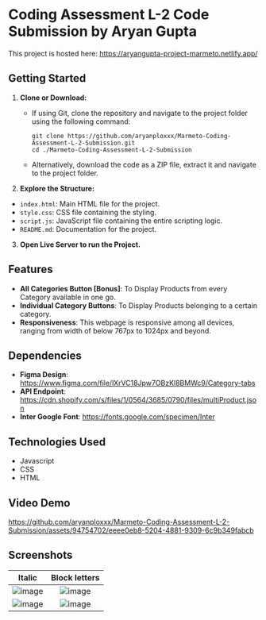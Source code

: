 # Coding Assessment L-2 Code Submission by Aryan Gupta

This project is hosted here: https://aryangupta-project-marmeto.netlify.app/

## Getting Started

1. **Clone or Download:**
   - If using Git, clone the repository and navigate to the project folder using the following command:
     ```
     git clone https://github.com/aryanploxxx/Marmeto-Coding-Assessment-L-2-Submission.git
     cd ./Marmeto-Coding-Assessment-L-2-Submission
     ```
   - Alternatively, download the code as a ZIP file, extract it and navigate to the project folder.

2. **Explore the Structure:**
- `index.html`: Main HTML file for the project.
- `style.css`: CSS file containing the styling.
- `script.js`: JavaScript file containing the entire scripting logic.
- `README.md`: Documentation for the project.

3. **Open Live Server to run the Project.**

## Features

- **All Categories Button [Bonus]**: To Display Products from every Category available in one go.
- **Individual Category Buttons**: To Display Products belonging to a certain category.
- **Responsiveness**: This webpage is responsive among all devices, ranging from width of below 767px to 1024px and beyond.

## Dependencies
- **Figma Design**: https://www.figma.com/file/lXrVC18Jpw7OBzKl8BMWc9/Category-tabs 
- **API Endpoint**: https://cdn.shopify.com/s/files/1/0564/3685/0790/files/multiProduct.json
- **Inter Google Font**: https://fonts.google.com/specimen/Inter

## Technologies Used

- Javascript
- CSS
- HTML

## Video Demo
https://github.com/aryanploxxx/Marmeto-Coding-Assessment-L-2-Submission/assets/94754702/eeee0eb8-5204-4881-9309-6c9b349fabcb



## Screenshots
| Italic             |  Block letters |
:-------------------------:|:-------------------------:
|![image](https://github.com/aryanploxxx/Marmeto-Coding-Assessment-L-2-Submission/assets/94754702/8214c29f-4428-4cdd-b33c-a14034628d63) | ![image](https://github.com/aryanploxxx/Marmeto-Coding-Assessment-L-2-Submission/assets/94754702/aac3d57d-1be8-4c35-aff0-31c3168491a7)|
| ![image](https://github.com/aryanploxxx/Marmeto-Coding-Assessment-L-2-Submission/assets/94754702/4a9db53c-2bbc-4867-8115-a1584e4408c6) | ![image](https://github.com/aryanploxxx/Marmeto-Coding-Assessment-L-2-Submission/assets/94754702/60fec5d9-e62f-4951-bb8d-7849649d88d3) |





